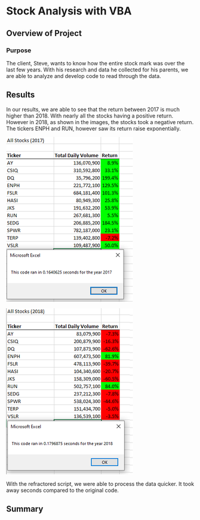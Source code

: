 # Stock Analysis with VBA

## Overview of Project
### Purpose
The client, Steve, wants to know how the entire stock mark was over the last few years.  With his research and data he collected for his parents, we are able to analyze and develop code to read through the data.

## Results

In our results, we are able to see that the return between 2017 is much higher than 2018. With nearly all the stocks having a positive return.  However in 2018, as shown in the images, the stocks took a negative return.  The tickers ENPH and RUN, however saw its return raise exponentially.

![This is an image](https://github.com/sadayas/stock-analysis/blob/main/VBA_Challenge_2017.png)

![This is an image](https://github.com/sadayas/stock-analysis/blob/main/VBA_Challenge_2018.png)

With the refractored script, we were able to process the data quicker.  It took away seconds compared to the original code.

## Summary
